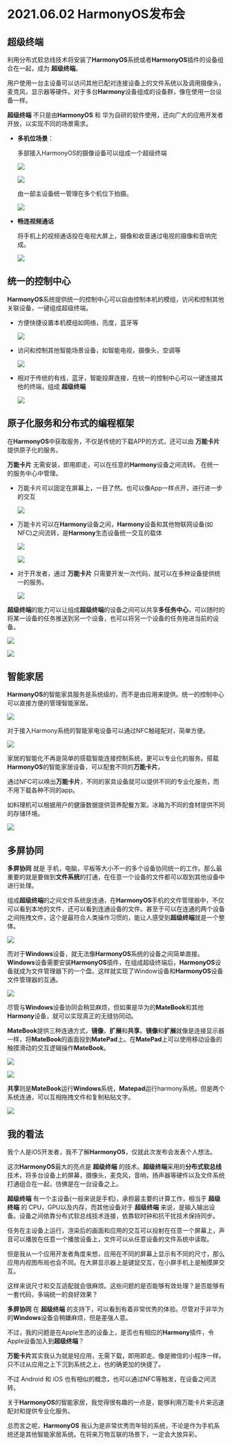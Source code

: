 # 2021.06.02 HarmonyOS发布会 

## 超级终端

利用分布式软总线技术将安装了**HarmonyOS**系统或者**HarmonyOS**插件的设备组合在一起，成为 **超级终端**。 

用户使用一台主设备可以访问其他已配对连接设备上的文件系统以及调用摄像头，麦克风，显示器等硬件。对于多台**Harmony**设备组成的设备群，像在使用一台设备一样。



**超级终端** 不只是由**HarmonyOS** 和 华为自研的软件使用，还向广大的应用开发者开放，以实现不同的场景需求。


- **多机位场景**： 
  
   多部接入HarmonyOS的摄像设备可以组成一个超级终端

   ![](https://github.com/existorlive/existorlivepic/raw/master/IMG_012312313.PNG)

   ![](https://github.com/existorlive/existorlivepic/raw/master/IMG_0126.PNG)

   由一部主设备统一管理在多个机位下拍摄。
   
   ![](https://github.com/existorlive/existorlivepic/raw/master/IMG_0127.PNG)

- **畅连视频通话**
    
    将手机上的视频通话投在电视大屏上，摄像和收音通过电视的摄像和音响完成。

    ![](https://github.com/existorlive/existorlivepic/raw/master/IMG_A9D8C84082F0-1.jpeg)

        
## 统一的控制中心

**HarmonyOS**系统提供统一的控制中心可以自由控制本机的模组，访问和控制其他关联设备，一键组成超级终端。

- 方便快捷设置本机模组如网络，亮度，蓝牙等

  ![](https://github.com/existorlive/existorlivepic/raw/master/IMG_0135.PNG)
   
- 访问和控制其他智能场景设备，如智能电视，摄像头，空调等

  ![](https://github.com/existorlive/existorlivepic/raw/master/IMG_0136.PNG)
  
- 相对于传统的有线，蓝牙，智能投屏连接，在统一的控制中心可以一键连接其他的终端，组成 **超级终端** 

  ![](https://github.com/existorlive/existorlivepic/raw/master/IMG_0134.PNG)


## 原子化服务和分布式的编程框架
     
在**HarmonyOS**中获取服务，不仅是传统的下载APP的方式，还可以由 **万能卡片** 提供原子化的服务。 

**万能卡片** 无需安装，即用即走，可以在任意的**Harmony**设备之间流转。 在统一的服务中心中管理。



- 万能卡片可以固定在屏幕上，一目了然。也可以像App一样点开，进行进一步的交互

  ![](https://github.com/existorlive/existorlivepic/raw/master/IMG_0128.PNG)


- 万能卡片可以在**Harmony**设备之间，**Harmony**设备和其他物联网设备(如NFC)之间流转，是**Harmony**生态设备统一交互的载体
  
   ![](https://github.com/existorlive/existorlivepic/raw/master/IMG_0147.PNG)

   ![](https://github.com/existorlive/existorlivepic/raw/master/IMG_0148.PNG)

- 对于开发者，通过 **万能卡片** 只需要开发一次代码，就可以在多种设备提供统一的服务。

    ![](https://github.com/existorlive/existorlivepic/raw/master/IMG_0149.PNG)


**超级终端**的能力可以让组成**超级终端**的设备之间可以共享**多任务中心**，可以随时的将某一设备的任务推送到另一个设备，也可以将另一个设备的任务拖进当前的设备。

![](https://github.com/existorlive/existorlivepic/raw/master/IMG_0141.PNG)
    
![](https://github.com/existorlive/existorlivepic/raw/master/IMG_0144.PNG)

## 智能家居

**HarmonyOS**的智能家具服务是系统级的，而不是由应用来提供。统一的控制中心可以直接方便的管理智能家居。

![](https://github.com/existorlive/existorlivepic/raw/master/IMG_0140.PNG)


对于接入Harmony系统的智能家电设备可以通过NFC触碰配对，简单方便。

![](https://github.com/existorlive/existorlivepic/raw/master/IMG_0137.PNG)


家居的智能化不再是简单的搭载智能连接控制系统，更可以专业化的服务。搭载**HarmonyOS**的智能家居设备，可以配套不同的**万能卡片**。

通过NFC可以唤出**万能卡片**，不同的家具设备就可以提供不同的专业化服务，而不用下载各种不同的app。

如料理机可以根据用户的健康数据提供营养配餐方案。冰箱为不同的食材提供不同的存储环境。
     

![](https://github.com/existorlive/existorlivepic/raw/master/IMG_0139.PNG)



## 多屏协同

**多屏协同** 就是 手机，电脑，平板等大小不一的多个设备协同统一的工作。那么最重要的就是要做到**文件系统**的打通，在任意一个设备的文件都可以取到其他设备中进行处理。

组成**超级终端**的之间文件系统是连通，在**HarmonyOS**手机的文件管理器中，不仅可以看到本地的文件，还可以看到连通设备的文件。甚至于可以在连通的两个设备之间拖拽文件，这个是最符合人类操作习惯的，能让人感受到**超级终端**就是一个整体。

![](https://github.com/existorlive/existorlivepic/raw/master/IMG_0153.PNG)



而对于**Windows**设备，就无法像**HarmonyOS**系统的设备之间简单直接。**Windows**设备需要安装**HarmonyOS**插件，在组成超级终端后，**HarmonyOS**设备就成为文件管理器下的一个盘。这样就实现了Window设备和**HarmonyOS**设备文件管理器的互通。

![](https://github.com/existorlive/existorlivepic/raw/master/IMG_0150.PNG)

尽管与**Windows**设备协同会稍显麻烦，但如果是华为的**MateBook**和其他**Harmony**设备，就可以实现真正的无缝协同动。

**MateBook**提供三种连通方式，**镜像**，**扩展**和**共享**。**镜像**和**扩展**就像是连接显示器一样，将**MateBook**的画面投到**MatePad**上。在**MatePad**上可以使用移动设备的触摸滑动的交互逻辑操作**MateBook**。

![](https://github.com/existorlive/existorlivepic/raw/master/IMG_0155.PNG)

![](https://github.com/existorlive/existorlivepic/raw/master/IMG_0157.PNG)

**共享**则是**MateBook**运行**Windows**系统，**Matepad**运行harmony系统。但是两个系统连通，可以互相拖拽文件和复制粘贴文字。

![](https://github.com/existorlive/existorlivepic/raw/master/IMG_0156.PNG)





## 我的看法

我个人是iOS开发者，我不了解**HarmonyOS**，仅就此次发布会发表个人想法。

这次**HarmonyOS**最大的亮点是 **超级终端** 的技术。**超级终端**采用的**分布式软总线**技术，将多台设备上的屏幕，摄像头，麦克风，音响，扬声器等硬件以及文件系统打通组合在一起，彷佛是在一台设备之上。

**超级终端** 有一个主设备(一般来说是手机)，承担最主要的计算工作，相当于 **超级终端** 的 CPU，GPU以及内存，而其他设备对于 **超级终端** 来说，是输入输出设备。设备之间依靠分布式软总线技术连接，依靠软时钟和抗干扰技术保持同步。

任务在主设备上运行，渲染后的画面和应用的交互可以投射在任意一个屏幕上，声音可以播放在任意一个播放设备上，文件可以从任意设备的文件系统中读取。

但是我从一个应用开发者角度来想，应用在不同的屏幕上显示有不同的尺寸，那么应用内视图布局也会不同。在大屏显示器上是键鼠交互，在小屏手机上是触摸屏交互。

这样来说尺寸和交互适配就会很麻烦。这些问题的是否能够有效处理？是否能够有一套代码，多端统一的良好效果？

**多屏协同** 在 **超级终端** 的支持下，可以看到有着非常优秀的体验。尽管对于非华为的**Windows**设备会稍嫌麻烦，但是差强人意。

不过，我的问题是在Apple生态的设备上，是否也有相应的**Harmony**插件，令Apple设备加入到**超级终端**？


**万能卡片**其实我认为就是轻应用，无需下载，即用即走。像是微信的小程序一样。只不过从应用之上下沉到系统之上，也的确更加的快捷了。

不过 Android 和 iOS 也有相似的概念，也可以通过NFC等触发，在设备之间流转。


关于**HarmonyOS**的智能家居，我觉得很有趣的一点是，能够利用万能卡片来迅速配对和提供专业化服务。


总而言之呢，**HarmonyOS** 我认为是非常优秀而年轻的系统，不论是作为手机系统还是其他智能家居系统。在将来万物互联的场景下，一定会大放异彩。





